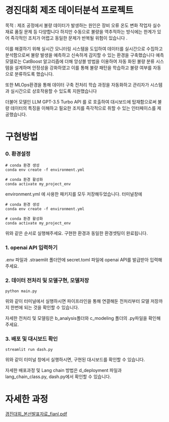 # 경진대회 제조 데이터분석 프로젝트
목적 : 제조 공정에서 불량 데이터가 발생하는 원인은 장비 오류 온도 변화 작업자 실수 재료 품질 문제 등 다양합니다 하지만 수동으로 불량을 역추적하는 방식에는 한계가 있어 즉각적인 조치가 어렵고 동일한 문제가 반복될 위험이 있습니다 .

이를 해결하기 위해 실시간 모니터링 시스템을 도입하여 데이터를 실시간으로 수집하고 분석함으로써 불량 발생을 예측하고 신속하게 감지할 수 있는 환경을 구축했습니다 
예측 모델로는 CatBoost 알고리즘에 더해 앙상블 방법을 이용하여 자동 화된 불량 분류 시스템을 설계하며 안정성을 강화하였고 이를 통해 불량 패턴을 학습하고 불량 여부를 자동으로 분류하도록 했습니다.

 또한 MLOps환경을 통해 데이터 구축 전처리 학습 과정을 자동화하고 관리자가
시스템과 실시간으로 상호작용할 수 있도록 지원했습니다 

더불어 모델인 LLM GPT-3.5 Turbo API 를 로 호출하여 대시보드에 탑재함으로써 불량 데이터의 특징을 이해하고 필요한 조치를 즉각적으로 취할 수 있는 인터페이스를 제공했습니다.


 
# 구현방법
### 0. 환경설정
```{python}
# conda 환경 생성
conda env create -f environment.yml

# conda 환경 활성화
conda activate my_project_env
```
environment.yml 에 사용한 패키지를 모두 저장해두었습니다.
터미널창에 
```{bash}
# conda 환경 생성
conda env create -f environment.yml
```

```{bash}
# conda 환경 활성화
conda activate my_project_env
```

위와 같은 순서로 실행해주세요.
구현한 환경과 동일한 환경셋팅이 완료됩니다.

### 1. openai API 입력하기
.env 파일과 .straemlit 폴더안에 secret.toml 파일에 openai API를 발급받아 입력해주세요.


### 2. 데이터 전처리 및 모델구현, 모델저장
```{bash}
python main.py
```
위와 같이 터미널에서 실행하시면 파이프라인을 통해 연결해둔 전처리부터 모델 저장까지 한번에 되는 것을 확인할 수 있습니다.

자세한 전처리 및 모델링은 b_analysis폴더와 c_modeling 폴더의 .py파일을 확인해주세요.

### 3. 배포 및 대시보드 확인
```{bash}
streamlit run dash.py
```
위와 같이 터미널 창에서 실행하시면, 구현된 대시보드를 확인할 수 있습니다.

자세한 배포과정 및 Lang chain 방법은 d_deployment 파일과 lang_chain_class.py, dash.py에서 확인할 수 있습니다.

# 자세한 과정
[경진대회_본선발표자료_fianl.pdf](https://github.com/user-attachments/files/17793440/_._fianl.pdf)





